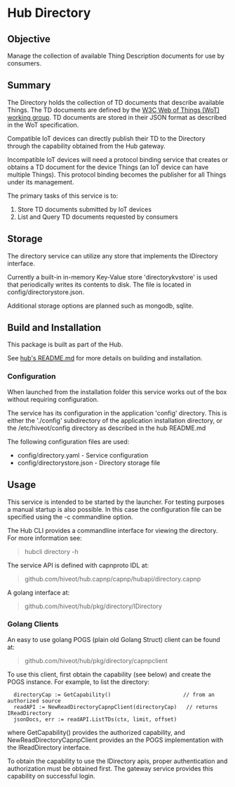 # Hub Directory 

## Objective

Manage the collection of available Thing Description documents for use by consumers.

## Summary

The Directory holds the collection of TD documents that describe available Things. The TD documents are defined by the [W3C Web of Things (WoT) working group](https://www.w3.org/TR/wot-thing-description11/). TD documents are stored in their JSON format as described in the WoT specification. 

Compatible IoT devices can directly publish their TD to the Directory through the capability obtained from the Hub gateway. 

Incompatible IoT devices will need a protocol binding service that creates or obtains a TD document for the device Things (an IoT device can have multiple Things). This protocol binding becomes the publisher for all Things under its management. 

The primary tasks of this service is to:
1. Store TD documents submitted by IoT devices
2. List and Query TD documents requested by consumers


## Storage

The directory service can utilize any store that implements the IDirectory interface. 

Currently a built-in in-memory Key-Value store 'directorykvstore' is used that periodically writes its contents to disk. The file is located in config/directorystore.json.

Additional storage options are planned such as mongodb, sqlite.

## Build and Installation

This package is built as part of the Hub.

See [hub's README.md](https://github.com/hiveot/hub/blob/main/README.md) for more details on building and installation.



### Configuration

When launched from the installation folder this service works out of the box without requiring configuration.

The service has its configuration in the application 'config' directory. This is either the  './config' subdirectory of the application installation directory, or the /etc/hiveot/config directory as described in the hub README.md

The following configuration files are used:
* config/directory.yaml        - Service configuration
* config/directorystore.json   - Directory storage file  


## Usage

This service is intended to be started by the launcher. For testing purposes a manual startup is also possible. In this case the configuration file can be specified using the -c commandline option.

The Hub CLI provides a commandline interface for viewing the directory. For more information see:
> hubcli directory -h


The service API is defined with capnproto IDL at:
> github.com/hiveot/hub.capnp/capnp/hubapi/directory.capnp

A golang interface at:
> github.com/hiveot/hub/pkg/directory/IDirectory

### Golang Clients

An easy to use golang POGS (plain old Golang Struct) client can be found at:
> github.com/hiveot/hub/pkg/directory/capnpclient

To use this client, first obtain the capability (see below) and create the POGS instance. For example, to list the directory:
```
  directoryCap := GetCapability()                       // from an authorized source
  readAPI := NewReadDirectoryCapnpClient(directoryCap)   // returns IReadDirectory
  jsonDocs, err := readAPI.ListTDs(ctx, limit, offset) 
```

where GetCapability() provides the authorized capability, and NewReadDirectoryCapnpClient provides an the POGS implementation with the IReadDirectory interface.

To obtain the capability to use the IDirectory apis, proper authentication and authorization must be obtained first. The gateway service provides this capability on successful login.
